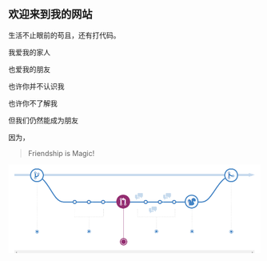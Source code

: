 ## 欢迎来到我的网站


生活不止眼前的苟且，还有打代码。  

我爱我的家人  

也爱我的朋友  

也许你并不认识我  

也许你不了解我  

但我们仍然能成为朋友  

因为，    

> Friendship is Magic!  


![我的图片](./icon.png)
